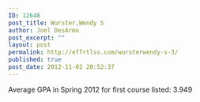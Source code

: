 ```yaml
---
ID: 12648
post_title: Wurster,Wendy S
author: Joel DesArmo
post_excerpt: ""
layout: post
permalink: http://effrtlss.com/wursterwendy-s-3/
published: true
post_date: 2012-11-02 20:52:37
---
```

<p>Average GPA in Spring 2012 for first course listed: 3.949</p>